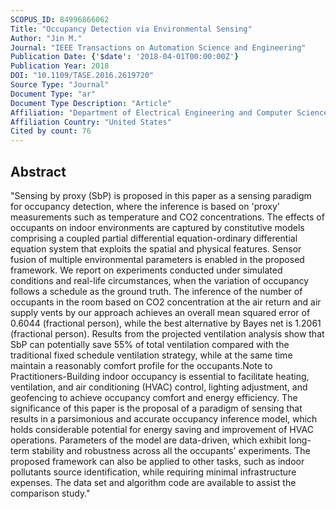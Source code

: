 ```yaml
---
SCOPUS_ID: 84996866062
Title: "Occupancy Detection via Environmental Sensing"
Author: "Jin M."
Journal: "IEEE Transactions on Automation Science and Engineering"
Publication Date: {'$date': '2018-04-01T00:00:00Z'}
Publication Year: 2018
DOI: "10.1109/TASE.2016.2619720"
Source Type: "Journal"
Document Type: "ar"
Document Type Description: "Article"
Affiliation: "Department of Electrical Engineering and Computer Sciences"
Affiliation Country: "United States"
Cited by count: 76
---
```


## Abstract
"Sensing by proxy (SbP) is proposed in this paper as a sensing paradigm for occupancy detection, where the inference is based on 'proxy' measurements such as temperature and CO2 concentrations. The effects of occupants on indoor environments are captured by constitutive models comprising a coupled partial differential equation-ordinary differential equation system that exploits the spatial and physical features. Sensor fusion of multiple environmental parameters is enabled in the proposed framework. We report on experiments conducted under simulated conditions and real-life circumstances, when the variation of occupancy follows a schedule as the ground truth. The inference of the number of occupants in the room based on CO2 concentration at the air return and air supply vents by our approach achieves an overall mean squared error of 0.6044 (fractional person), while the best alternative by Bayes net is 1.2061 (fractional person). Results from the projected ventilation analysis show that SbP can potentially save 55% of total ventilation compared with the traditional fixed schedule ventilation strategy, while at the same time maintain a reasonably comfort profile for the occupants.Note to Practitioners-Building indoor occupancy is essential to facilitate heating, ventilation, and air conditioning (HVAC) control, lighting adjustment, and geofencing to achieve occupancy comfort and energy efficiency. The significance of this paper is the proposal of a paradigm of sensing that results in a parsimonious and accurate occupancy inference model, which holds considerable potential for energy saving and improvement of HVAC operations. Parameters of the model are data-driven, which exhibit long-term stability and robustness across all the occupants' experiments. The proposed framework can also be applied to other tasks, such as indoor pollutants source identification, while requiring minimal infrastructure expenses. The data set and algorithm code are available to assist the comparison study."
